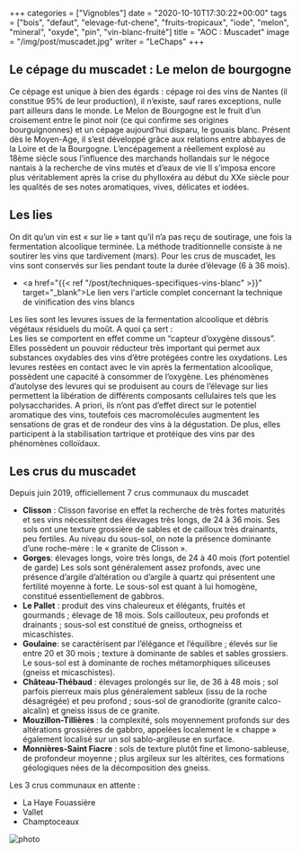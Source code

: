 +++
categories = ["Vignobles"]
date = "2020-10-10T17:30:22+00:00"
tags = ["bois", "defaut", "elevage-fut-chene", "fruits-tropicaux", "iode", "melon", "mineral", "oxyde", "pin", "vin-blanc-fruité"] 
title = "AOC : Muscadet"
image = "/img/post/muscadet.jpg"
writer = "LeChaps"
+++

## Le cépage du muscadet : Le melon de bourgogne

Ce cépage est unique à bien des égards : cépage roi des vins de Nantes (il constitue 95% de leur production), il n’existe, sauf rares exceptions, nulle part ailleurs dans le monde.
Le Melon de Bourgogne est le fruit d’un croisement entre le pinot noir (ce qui confirme ses origines bourguignonnes) et un cépage aujourd’hui disparu, le gouais blanc.
Présent dès le Moyen-Age, il s’est développé grâce aux relations entre abbayes de la Loire et de la Bourgogne. L’encépagement a réellement explosé au 18ème siècle sous l’influence des marchands hollandais sur le négoce nantais à la recherche de vins mutés et d’eaux de vie
Il s’imposa encore plus véritablement après la crise du phylloxéra au début du XXe siècle pour les qualités de ses notes aromatiques, vives, délicates et iodées.

## Les lies

On dit qu’un vin est « sur lie » tant qu’il n’a pas reçu de soutirage, une fois la fermentation alcoolique terminée. La méthode traditionnelle consiste à ne soutirer les vins que tardivement (mars). Pour les crus de muscadet, les vins sont conservés sur lies pendant toute la durée d’élevage (6 à 36 mois).

* <a href="{{< ref "/post/techniques-specifiques-vins-blanc" >}}" target="_blank">Le lien vers l'article complet concernant la technique de vinification des vins blancs</a>

Les lies sont les levures issues de la fermentation alcoolique et débris végétaux résiduels du moût. A quoi ça sert :  
Les lies se comportent en effet comme un “capteur d’oxygène dissous”. Elles possèdent un pouvoir réducteur très important qui permet aux substances oxydables des vins d’être protégées contre les oxydations. Les levures restées en contact avec le vin après la fermentation alcoolique, possèdent une capacité à consommer de l’oxygène. 
Les phénomènes d’autolyse des levures qui se produisent au cours de l’élevage sur lies permettent la libération de différents composants cellulaires tels que les polysaccharides. 
A priori, ils n’ont pas d’effet direct sur le potentiel aromatique des vins, toutefois ces macromolécules augmentent les sensations de gras et de rondeur des vins à la dégustation. De plus, elles participent à la stabilisation tartrique et protéique des vins par des phénomènes colloïdaux.

## Les crus du muscadet

Depuis juin 2019, officiellement 7 crus communaux du muscadet

* **Clisson** : Clisson favorise en effet la recherche de très fortes maturités et ses vins nécessitent des élevages très longs, de 24 à 36 mois. Ses sols ont une texture grossière de sables et de cailloux très drainants, peu fertiles. Au niveau du sous-sol, on note la présence dominante d’une roche-mère : le « granite de Clisson ».
* **Gorges**: élevages longs, voire très longs, de 24 à 40 mois (fort potentiel de garde) Les sols sont généralement assez profonds, avec une présence d’argile d’altération ou d’argile à quartz qui présentent une fertilité moyenne à forte. Le sous-sol est quant à lui homogène, constitué essentiellement de gabbros.
* **Le Pallet** : produit des vins chaleureux et élégants, fruités et gourmands ; élevage de 18 mois. Sols caillouteux, peu profonds et drainants ; sous-sol est constitué de gneiss, orthogneiss et micaschistes.
* **Goulaine**: se caractérisent par l’élégance et l’équilibre ; élevés sur lie entre 20 et 30 mois ; texture à dominante de sables et sables grossiers. Le sous-sol est à dominante de roches métamorphiques siliceuses (gneiss et micaschistes).
* **Château-Thébaud** : élevages prolongés sur lie, de 36 à 48 mois ; sol parfois pierreux mais plus généralement sableux (issu de la roche désagrégée) et peu profond ; sous-sol de granodiorite (granite calco-alcalin) et gneiss issus de ce granite.
* **Mouzillon-Tillières** : la complexité, sols moyennement profonds sur des altérations grossières de gabbro, appelées localement le « chappe » également localisé sur un sol sablo-argileuse en surface.
* **Monnières-Saint Fiacre** : sols de texture plutôt fine et limono-sableuse, de profondeur moyenne ; plus argileux sur les altérites, ces formations géologiques nées de la décomposition des gneiss.

Les 3 crus communaux en attente : 

* La Haye Fouassière
* Vallet
* Champtoceaux

![photo][1]

[1]: /img/post/muscadet.jpg
